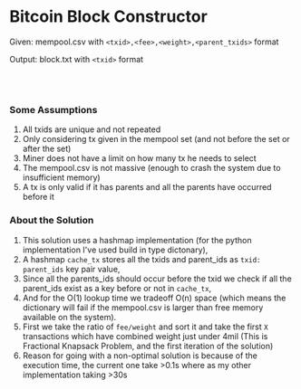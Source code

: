 # Bitcoin Block Constructor

Given: mempool.csv with `<txid>,<fee>,<weight>,<parent_txids>` format

Output: block.txt with `<txid>` format

<br>
<br>

### Some Assumptions

1. All txids are unique and not repeated
2. Only considering tx given in the mempool set (and not before the set or after the set)
3. Miner does not have a limit on how many tx he needs to select 
4. The mempool.csv is not massive (enough to crash the system due to insufficient memory)
5. A tx is only valid if it has parents and all the parents have occurred before it

### About the Solution

1. This solution uses a hashmap implementation (for the python implementation I've used build in type dictonary),
2. A hashmap `cache_tx` stores all the txids and parent_ids as `txid: parent_ids` key pair value,
3. Since all the parents_ids should occur before the txid we check if all the parent_ids exist as a key before or not in `cache_tx`,
4. And for the O(1) lookup time we tradeoff O(n) space (which means the dictionary will fail if the mempool.csv is larger than free memory available on the system).
5. First we take the ratio of `fee/weight` and sort it and take the first `X` transactions which have combined weight just under 4mil (This is Fractional Knapsack Problem, and the first iteration of the solution)
6. Reason for going with a non-optimal solution is because of the execution time, the current one take >0.1s where as my other implementation taking >30s